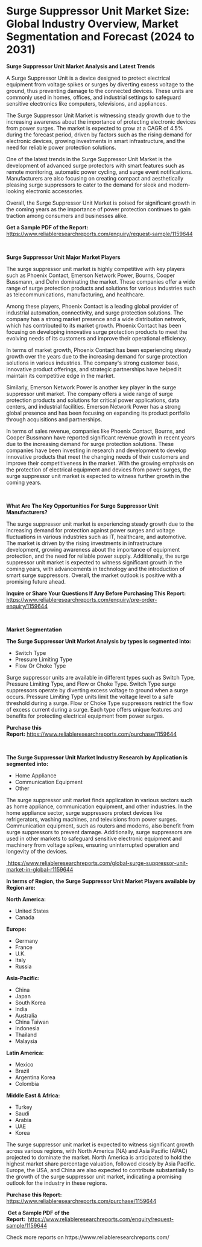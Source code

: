 <p><h1>Surge Suppressor Unit Market Size: Global Industry Overview, Market Segmentation and Forecast (2024 to 2031)</h1></p><p><strong>Surge Suppressor Unit Market Analysis and Latest Trends</strong></p>
<p><p>A Surge Suppressor Unit is a device designed to protect electrical equipment from voltage spikes or surges by diverting excess voltage to the ground, thus preventing damage to the connected devices. These units are commonly used in homes, offices, and industrial settings to safeguard sensitive electronics like computers, televisions, and appliances.</p><p>The Surge Suppressor Unit Market is witnessing steady growth due to the increasing awareness about the importance of protecting electronic devices from power surges. The market is expected to grow at a CAGR of 4.5% during the forecast period, driven by factors such as the rising demand for electronic devices, growing investments in smart infrastructure, and the need for reliable power protection solutions.</p><p>One of the latest trends in the Surge Suppressor Unit Market is the development of advanced surge protectors with smart features such as remote monitoring, automatic power cycling, and surge event notifications. Manufacturers are also focusing on creating compact and aesthetically pleasing surge suppressors to cater to the demand for sleek and modern-looking electronic accessories.</p><p>Overall, the Surge Suppressor Unit Market is poised for significant growth in the coming years as the importance of power protection continues to gain traction among consumers and businesses alike.</p></p>
<p><strong>Get a Sample PDF of the Report:&nbsp;</strong> <a href="https://www.reliableresearchreports.com/enquiry/request-sample/1159644">https://www.reliableresearchreports.com/enquiry/request-sample/1159644</a></p>
<p>&nbsp;</p>
<p><strong>Surge Suppressor Unit Major Market Players</strong></p>
<p><p>The surge suppressor unit market is highly competitive with key players such as Phoenix Contact, Emerson Network Power, Bourns, Cooper Bussmann, and Dehn dominating the market. These companies offer a wide range of surge protection products and solutions for various industries such as telecommunications, manufacturing, and healthcare.</p><p>Among these players, Phoenix Contact is a leading global provider of industrial automation, connectivity, and surge protection solutions. The company has a strong market presence and a wide distribution network, which has contributed to its market growth. Phoenix Contact has been focusing on developing innovative surge protection products to meet the evolving needs of its customers and improve their operational efficiency.</p><p>In terms of market growth, Phoenix Contact has been experiencing steady growth over the years due to the increasing demand for surge protection solutions in various industries. The company's strong customer base, innovative product offerings, and strategic partnerships have helped it maintain its competitive edge in the market.</p><p>Similarly, Emerson Network Power is another key player in the surge suppressor unit market. The company offers a wide range of surge protection products and solutions for critical power applications, data centers, and industrial facilities. Emerson Network Power has a strong global presence and has been focusing on expanding its product portfolio through acquisitions and partnerships.</p><p>In terms of sales revenue, companies like Phoenix Contact, Bourns, and Cooper Bussmann have reported significant revenue growth in recent years due to the increasing demand for surge protection solutions. These companies have been investing in research and development to develop innovative products that meet the changing needs of their customers and improve their competitiveness in the market. With the growing emphasis on the protection of electrical equipment and devices from power surges, the surge suppressor unit market is expected to witness further growth in the coming years.</p></p>
<p>&nbsp;</p>
<p><strong>What Are The Key Opportunities For Surge Suppressor Unit Manufacturers?</strong></p>
<p><p>The surge suppressor unit market is experiencing steady growth due to the increasing demand for protection against power surges and voltage fluctuations in various industries such as IT, healthcare, and automotive. The market is driven by the rising investments in infrastructure development, growing awareness about the importance of equipment protection, and the need for reliable power supply. Additionally, the surge suppressor unit market is expected to witness significant growth in the coming years, with advancements in technology and the introduction of smart surge suppressors. Overall, the market outlook is positive with a promising future ahead.</p></p>
<p><strong>Inquire or Share Your Questions If Any Before Purchasing This Report:</strong> <a href="https://www.reliableresearchreports.com/enquiry/pre-order-enquiry/1159644">https://www.reliableresearchreports.com/enquiry/pre-order-enquiry/1159644</a></p>
<p>&nbsp;</p>
<p><strong>Market Segmentation</strong></p>
<p><strong>The Surge Suppressor Unit Market Analysis by types is segmented into:</strong></p>
<p><ul><li>Switch Type</li><li>Pressure Limiting Type</li><li>Flow Or Choke Type</li></ul></p>
<p><p>Surge suppressor units are available in different types such as Switch Type, Pressure Limiting Type, and Flow or Choke Type. Switch Type surge suppressors operate by diverting excess voltage to ground when a surge occurs. Pressure Limiting Type units limit the voltage level to a safe threshold during a surge. Flow or Choke Type suppressors restrict the flow of excess current during a surge. Each type offers unique features and benefits for protecting electrical equipment from power surges.</p></p>
<p><strong>Purchase this Report:&nbsp;</strong><a href="https://www.reliableresearchreports.com/purchase/1159644">https://www.reliableresearchreports.com/purchase/1159644</a></p>
<p>&nbsp;</p>
<p><strong>The Surge Suppressor Unit Market Industry Research by Application is segmented into:</strong></p>
<p><ul><li>Home Appliance</li><li>Communication Equipment</li><li>Other</li></ul></p>
<p><p>The surge suppressor unit market finds application in various sectors such as home appliance, communication equipment, and other industries. In the home appliance sector, surge suppressors protect devices like refrigerators, washing machines, and televisions from power surges. Communication equipment, such as routers and modems, also benefit from surge suppressors to prevent damage. Additionally, surge suppressors are used in other markets to safeguard sensitive electronic equipment and machinery from voltage spikes, ensuring uninterrupted operation and longevity of the devices.</p></p>
<p><a href="https://www.reliableresearchreports.com/global-surge-suppressor-unit-market-in-global-r1159644">&nbsp;https://www.reliableresearchreports.com/global-surge-suppressor-unit-market-in-global-r1159644</a></p>
<p><strong>In terms of Region, the Surge Suppressor Unit Market Players available by Region are:</strong></p>
<p>
    <p> <strong> North America: </strong>
        <ul>
            <li>United States</li>
            <li>Canada</li>
        </ul>
        </p> 
    <p> <strong> Europe: </strong>
        <ul>
            <li>Germany</li>
            <li>France</li>
            <li>U.K.</li>
            <li>Italy</li>
            <li>Russia</li>
        </ul>
        </p> 
    <p> <strong> Asia-Pacific: </strong>
        <ul>
            <li>China</li>
            <li>Japan</li>
            <li>South Korea</li>
            <li>India</li>
            <li>Australia</li>
            <li>China Taiwan</li>
            <li>Indonesia</li>
            <li>Thailand</li>
            <li>Malaysia</li>
        </ul>
        </p> 
    <p> <strong> Latin America: </strong>
        <ul>
            <li>Mexico</li>
            <li>Brazil</li>
            <li>Argentina Korea</li>
            <li>Colombia</li>
        </ul>
        </p> 
    <p> <strong> Middle East & Africa: </strong>
        <ul>
            <li>Turkey</li>
            <li>Saudi</li>
            <li>Arabia</li>
            <li>UAE</li>
            <li>Korea</li>
        </ul>
    </p>
    </p>
<p><p>The surge suppressor unit market is expected to witness significant growth across various regions, with North America (NA) and Asia Pacific (APAC) projected to dominate the market. North America is anticipated to hold the highest market share percentage valuation, followed closely by Asia Pacific. Europe, the USA, and China are also expected to contribute substantially to the growth of the surge suppressor unit market, indicating a promising outlook for the industry in these regions.</p></p>
<p><strong>Purchase this Report: </strong><a href="https://www.reliableresearchreports.com/purchase/1159644">https://www.reliableresearchreports.com/purchase/1159644</a></p>
<p>&nbsp;<strong>Get a Sample PDF of the Report:&nbsp;&nbsp;</strong><a href="https://www.reliableresearchreports.com/enquiry/request-sample/1159644">https://www.reliableresearchreports.com/enquiry/request-sample/1159644</a></p>
<p><strong></strong></p>
<p>Check more reports on https://www.reliableresearchreports.com/</p>